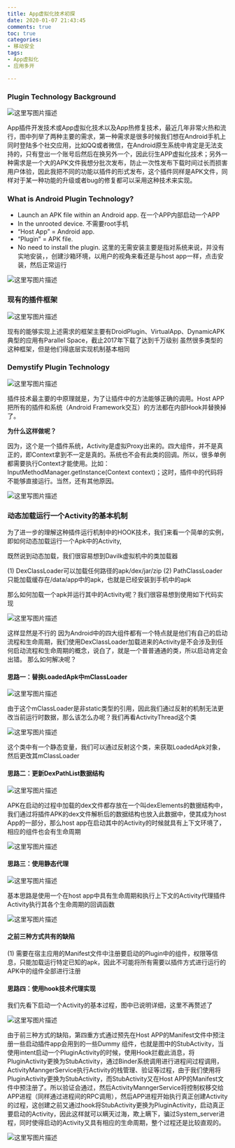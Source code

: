 ```yaml
---
title: App虚拟化技术初探
date: 2020-01-07 21:43:45
comments: true
toc: true
categories:
- 移动安全
tags: 
- App虚拟化
- 应用多开

---
```

### **Plugin Technology Background**

![这里写图片描述](https://imgconvert.csdnimg.cn/aHR0cDovL2ltZy5ibG9nLmNzZG4ubmV0LzIwMTcwNjI0MTAyOTM3MTA1?x-oss-process=image/format,png)

App插件开发技术或App虚拟化技术以及App热修复技术，最近几年非常火热和流行，图中列举了两种主要的需求，第一种需求是很多时候我们想在Android手机上同时登陆多个社交应用，比如QQ或者微信，在Android原生系统中肯定是无法支持的，只有登出一个账号后然后在换另外一个，因此衍生APP虚拟化技术；另外一种需求是一个大的APK文件我想分批次发布，防止一次性发布下载时间过长而损害用户体验，因此我把不同的功能以插件的形式发布，这个插件同样是APK文件，同样对于某一种功能的升级或者bug的修复都可以采用这种技术来实现。

### **What is Android Plugin Technology?**

 - Launch an APK file within an Android app.
在一个APP内部启动一个APP
 - In the unrooted device.
不需要root手机
 - “Host App” = Android app.
 - “Plugin” = APK file.
 - No need to install the plugin.
这里的无需安装主要是指对系统来说，并没有实地安装，，创建沙箱环境，以用户的视角来看还是与host app一样，点击安装，然后正常运行

![这里写图片描述](https://imgconvert.csdnimg.cn/aHR0cDovL2ltZy5ibG9nLmNzZG4ubmV0LzIwMTcwNjI0MTAzMjAzNTQw?x-oss-process=image/format,png)


### **现有的插件框架** 

![这里写图片描述](https://imgconvert.csdnimg.cn/aHR0cDovL2ltZy5ibG9nLmNzZG4ubmV0LzIwMTcwNjI0MTAzMjMxODQ1?x-oss-process=image/format,png)

现有的能够实现上述需求的框架主要有DroidPlugin、VirtualApp、DynamicAPK
典型的应用有Parallel Space，截止2017年下载了达到千万级别
虽然很多类型的这种框架，但是他们得底层实现机制基本相同

### **Demystify Plugin Technology**

![这里写图片描述](https://imgconvert.csdnimg.cn/aHR0cDovL2ltZy5ibG9nLmNzZG4ubmV0LzIwMTcwNjI0MTAzMzM5NTE0?x-oss-process=image/format,png)

插件技术最主要的中原理就是，为了让插件中的方法能够正确的调用。Host APP把所有的插件和系统（Android Framework交互）的方法都在内部Hook并替换掉了。

**为什么这样做呢？** 

因为，这个是一个插件系统，Activity是虚拟Proxy出来的。四大组件，并不是真正的，即Context拿到不一定是真的。系统也不会有此类的回调。所以，很多单例都需要执行Context才能使用。比如：InputMethodManager.getInstance(Context context)；这时，插件中的代码将不能够直接运行。当然，还有其他原因。

![这里写图片描述](https://imgconvert.csdnimg.cn/aHR0cDovL2ltZy5ibG9nLmNzZG4ubmV0LzIwMTcwNjI0MTAzNDA5NDM3?x-oss-process=image/format,png)

### **动态加载运行一个Activity的基本机制**

为了进一步的理解这种插件运行机制中的HOOK技术，我们来看一个简单的实例，即如何动态加载运行一个Apk中的Activity,

既然说到动态加载，我们很容易想到Davilk虚拟机中的类加载器

(1) DexClassLoader可以加载任何路径的apk/dex/jar/zip
(2) PathClassLoader只能加载缓存在/data/app中的apk，也就是已经安装到手机中的apk

那么如何加载一个apk并运行其中的Activity呢？我们很容易想到使用如下代码实现

![这里写图片描述](https://imgconvert.csdnimg.cn/aHR0cDovL2ltZy5ibG9nLmNzZG4ubmV0LzIwMTcwNjI0MTAzNTAzMTc2?x-oss-process=image/format,png)

这样显然是不行的
因为Android中的四大组件都有一个特点就是他们有自己的启动流程和生命周期，我们使用DexClassLoader加载进来的Activity是不会涉及到任何启动流程和生命周期的概念，说白了，就是一个普普通通的类，所以启动肯定会出错。
那么如何解决呢？

#### **思路一：替换LoadedApk中mClassLoader**

![这里写图片描述](https://imgconvert.csdnimg.cn/aHR0cDovL2ltZy5ibG9nLmNzZG4ubmV0LzIwMTcwNjI0MTAzNjIxMDQ4?x-oss-process=image/format,png)

由于这个mClassLoader是非static类型的引用，因此我们通过反射的机制无法更改当前运行时数据，那么该怎么办呢？我们再看ActivityThread这个类

![这里写图片描述](https://imgconvert.csdnimg.cn/aHR0cDovL2ltZy5ibG9nLmNzZG4ubmV0LzIwMTcwNjI0MTAzNjQzODYz?x-oss-process=image/format,png)

这个类中有一个静态变量，我们可以通过反射这个类，来获取LoadedApk对象，然后更改其mClassLoader

#### **思路二：更新DexPathList数据结构**

![这里写图片描述](https://imgconvert.csdnimg.cn/aHR0cDovL2ltZy5ibG9nLmNzZG4ubmV0LzIwMTcwNjI0MTAzNzMwMjM3?x-oss-process=image/format,png)

APK在启动的过程中加载的dex文件都存放在一个叫dexElements的数据结构中，我们通过将插件APK的dex文件解析后的数据结构也放入此数据中，使其成为host App的一部分，那么host app在启动其中的Activity的时候就具有上下文环境了，相应的组件也会有生命周期

![这里写图片描述](https://imgconvert.csdnimg.cn/aHR0cDovL2ltZy5ibG9nLmNzZG4ubmV0LzIwMTcwNjI0MTAzNzUxODI1?x-oss-process=image/format,png)

#### **思路三：使用静态代理**

![这里写图片描述](https://imgconvert.csdnimg.cn/aHR0cDovL2ltZy5ibG9nLmNzZG4ubmV0LzIwMTcwNjI0MTAzODI0NTIz?x-oss-process=image/format,png)

基本思路是使用一个在host app中具有生命周期和执行上下文的Activity代理插件Activity执行其各个生命周期的回调函数

![这里写图片描述](https://imgconvert.csdnimg.cn/aHR0cDovL2ltZy5ibG9nLmNzZG4ubmV0LzIwMTcwNjI0MTAzODQ5NzQw?x-oss-process=image/format,png)

#### **之前三种方式共有的缺陷**

(1) 需要在宿主应用的Manifest文件中注册要启动的Plugin中的组件，权限等信息，只能加载运行特定已知的apk，因此不可能将所有需要以插件方式进行运行的APK中的组件全部进行注册

#### **思路四：使用hook技术代理实现**

我们先看下启动一个Activity的基本过程，图中已说明详细，这里不再赘述了

![这里写图片描述](https://imgconvert.csdnimg.cn/aHR0cDovL2ltZy5ibG9nLmNzZG4ubmV0LzIwMTcwNjI0MTAzOTQ0NzY4?x-oss-process=image/format,png)

由于前三种方式的缺陷，第四重方式通过预先在Host APP的Manifest文件中预注册一些启动插件app会用到的一些Dummy 组件，也就是图中的StubActivity，当使用intent启动一个PluginActivity的时候，使用Hook拦截此消息，将PluginActivity更换为StubActivity，通过Binder系统调用进行进程间过程调用，ActivityManngerService执行Activity的栈管理、验证等过程，由于我们使用将PluginActivity更换为StubActivity，而StubActivity又在Host APP的Manifest文件中预注册了。所以验证会通过，然后ActivityManngerService将控制权移交给APP进程（同样通过进程间的RPC调用），然后APP进程开始执行真正创建Activity的过程，这创建之前又通过hook将StubActivity更换为PluginActivity，启动真正要启动的Activity，因此这样就可以瞒天过海，欺上瞒下，骗过System_server进程，同时使得启动的Activity又具有相应的生命周期，整个过程还是比较直观的。

![这里写图片描述](https://imgconvert.csdnimg.cn/aHR0cDovL2ltZy5ibG9nLmNzZG4ubmV0LzIwMTcwNjI0MTA0MDE4Mjg0?x-oss-process=image/format,png)